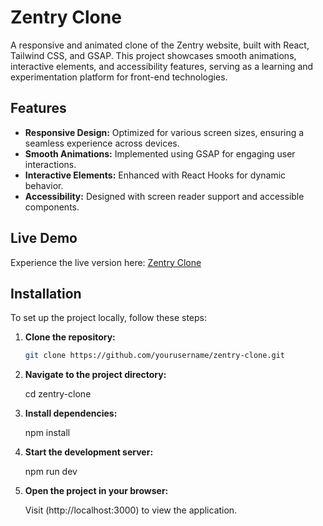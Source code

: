 # Zentry Clone

A responsive and animated clone of the Zentry website, built with React, Tailwind CSS, and GSAP. This project showcases smooth animations, interactive elements, and accessibility features, serving as a learning and experimentation platform for front-end technologies.

## Features

- **Responsive Design:** Optimized for various screen sizes, ensuring a seamless experience across devices.
- **Smooth Animations:** Implemented using GSAP for engaging user interactions.
- **Interactive Elements:** Enhanced with React Hooks for dynamic behavior.
- **Accessibility:** Designed with screen reader support and accessible components.

## Live Demo

Experience the live version here: [Zentry Clone](https://zentry-clonee.vercel.app/)

## Installation

To set up the project locally, follow these steps:

1. **Clone the repository:**

   ```bash
   git clone https://github.com/yourusername/zentry-clone.git


2. **Navigate to the project directory:**
    
    cd zentry-clone

3. **Install dependencies:**

    npm install


4. **Start the development server:**

    npm run dev


5. **Open the project in your browser:**

    Visit (http://localhost:3000) to view the application.